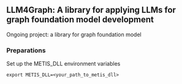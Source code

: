 ## LLM4Graph: A library for applying LLMs for graph foundation model development


Ongoing project: a library for graph foundation model

### Preparations 


Set up the METIS_DLL environment variables

```
export METIS_DLL=<your_path_to_metis_dll>
```



